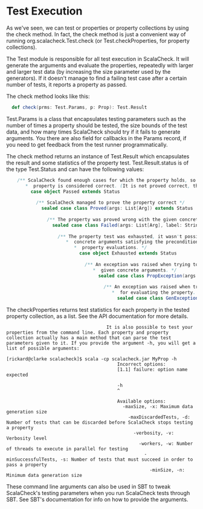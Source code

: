 # Test Execution

As we've seen, we can test or properties or property collections by using the check method. In fact, the check method is just a convenient way of running org.scalacheck.Test.check (or Test.checkProperties, for property collections).

The Test module is responsible for all test execution in ScalaCheck. It will generate the arguments and evaluate the properties, repeatedly with larger and larger test data (by increasing the size parameter used by the generators). If it doesn't manage to find a failing test case after a certain number of tests, it reports a property as passed.

The check method looks like this:

```scala
  def check(prms: Test.Params, p: Prop): Test.Result
```

Test.Params is a class that encapsulates testing parameters such as the number of times a property should be tested, the size bounds of the test data, and how many times ScalaCheck should try if it fails to generate arguments. You there are also field for callbacks in the Params record, if you need to get feedback from the test runner programmatically.
  
  The check method returns an instance of Test.Result which encapsulates the result and some statistics of the property test. Test.Result.status is of the type Test.Status and can have the following values:

```scala  
    /** ScalaCheck found enough cases for which the property holds, so the
	   *  property is considered correct. (It is not proved correct, though). */
	     case object Passed extends Status
		 
		   /** ScalaCheck managed to prove the property correct */
		     sealed case class Proved(args: List[Arg]) extends Status
			 
			   /** The property was proved wrong with the given concrete arguments.  */
			     sealed case class Failed(args: List[Arg], label: String) extends Status
				 
				   /** The property test was exhausted, it wasn't possible to generate enough
				      *  concrete arguments satisfying the preconditions to get enough passing
					     *  property evaluations. */
						   case object Exhausted extends Status
						   
						     /** An exception was raised when trying to evaluate the property with the
							    *  given concrete arguments. */
								  sealed case class PropException(args: List[Arg], e: Throwable, label: String) extends Status
								  
								    /** An exception was raised when trying to generate concrete arguments
									   *  for evaluating the property. */
									     sealed case class GenException(e: Throwable) extends Status
```

The checkProperties returns test statistics for each property in the tested property collection, as a list. See the API documentation for more details.
										 
										 It is also possible to test your properties from the command line. Each property and property collection actually has a main method that can parse the test parameters given to it. If you provide the argument -h, you will get a list of possible arguments:

```
[rickard@clarke scalacheck]$ scala -cp scalacheck.jar MyProp -h
										 Incorrect options:
										 [1.1] failure: option name expected
										 
										 -h
										 ^
										 
										 Available options:
										   -maxSize, -x: Maximum data generation size
										     -maxDiscardedTests, -d: Number of tests that can be discarded before ScalaCheck stops testing a property
											   -verbosity, -v: Verbosity level
											     -workers, -w: Number of threads to execute in parallel for testing
												   -minSuccessfulTests, -s: Number of tests that must succeed in order to pass a property
												     -minSize, -n: Minimum data generation size
```

These command line arguments can also be used in SBT to tweak ScalaCheck's testing parameters when you run ScalaCheck tests through SBT. See SBT's documentation for info on how to provide the arguments.
